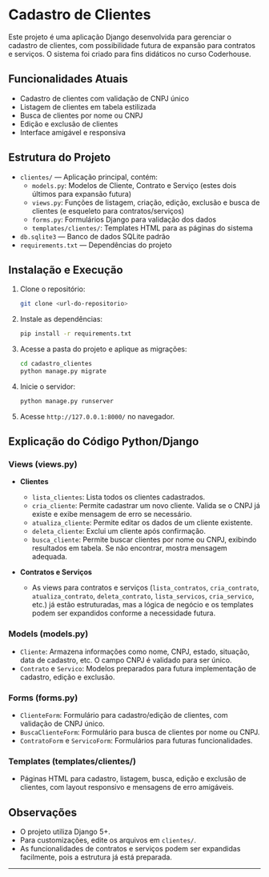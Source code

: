 # Cadastro de Clientes

Este projeto é uma aplicação Django desenvolvida para gerenciar o cadastro de clientes, com possibilidade futura de expansão para contratos e serviços. O sistema foi criado para fins didáticos no curso Coderhouse.

## Funcionalidades Atuais

- Cadastro de clientes com validação de CNPJ único
- Listagem de clientes em tabela estilizada
- Busca de clientes por nome ou CNPJ
- Edição e exclusão de clientes
- Interface amigável e responsiva

## Estrutura do Projeto

- `clientes/` — Aplicação principal, contém:
  - `models.py`: Modelos de Cliente, Contrato e Serviço (estes dois últimos para expansão futura)
  - `views.py`: Funções de listagem, criação, edição, exclusão e busca de clientes (e esqueleto para contratos/serviços)
  - `forms.py`: Formulários Django para validação dos dados
  - `templates/clientes/`: Templates HTML para as páginas do sistema
- `db.sqlite3` — Banco de dados SQLite padrão
- `requirements.txt` — Dependências do projeto

## Instalação e Execução

1. Clone o repositório:

   ```bash
   git clone <url-do-repositorio>
   ```

2. Instale as dependências:

   ```bash
   pip install -r requirements.txt
   ```

3. Acesse a pasta do projeto e aplique as migrações:

   ```bash
   cd cadastro_clientes
   python manage.py migrate
   ```

4. Inicie o servidor:

   ```bash
   python manage.py runserver
   ```

5. Acesse `http://127.0.0.1:8000/` no navegador.

## Explicação do Código Python/Django

### Views (views.py)

- **Clientes**
  - `lista_clientes`: Lista todos os clientes cadastrados.
  - `cria_cliente`: Permite cadastrar um novo cliente. Valida se o CNPJ já existe e exibe mensagem de erro se necessário.
  - `atualiza_cliente`: Permite editar os dados de um cliente existente.
  - `deleta_cliente`: Exclui um cliente após confirmação.
  - `busca_cliente`: Permite buscar clientes por nome ou CNPJ, exibindo resultados em tabela. Se não encontrar, mostra mensagem adequada.

- **Contratos e Serviços**
  - As views para contratos e serviços (`lista_contratos`, `cria_contrato`, `atualiza_contrato`, `deleta_contrato`, `lista_servicos`, `cria_servico`, etc.) já estão estruturadas, mas a lógica de negócio e os templates podem ser expandidos conforme a necessidade futura.

### Models (models.py)

- `Cliente`: Armazena informações como nome, CNPJ, estado, situação, data de cadastro, etc. O campo CNPJ é validado para ser único.
- `Contrato` e `Servico`: Modelos preparados para futura implementação de cadastro, edição e exclusão.

### Forms (forms.py)

- `ClienteForm`: Formulário para cadastro/edição de clientes, com validação de CNPJ único.
- `BuscaClienteForm`: Formulário para busca de clientes por nome ou CNPJ.
- `ContratoForm` e `ServicoForm`: Formulários para futuras funcionalidades.

### Templates (templates/clientes/)

- Páginas HTML para cadastro, listagem, busca, edição e exclusão de clientes, com layout responsivo e mensagens de erro amigáveis.

## Observações

- O projeto utiliza Django 5+.
- Para customizações, edite os arquivos em `clientes/`.
- As funcionalidades de contratos e serviços podem ser expandidas facilmente, pois a estrutura já está preparada.

---

